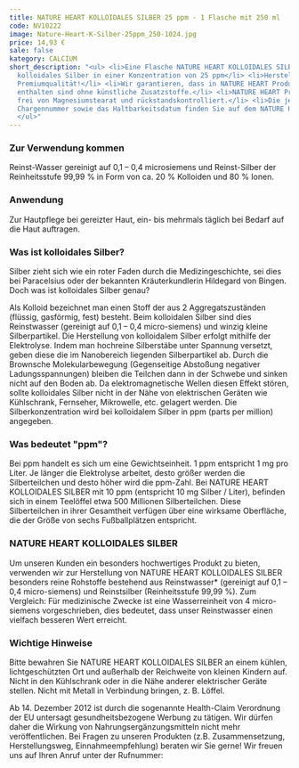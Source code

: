 ```yaml
---
title: NATURE HEART KOLLOIDALES SILBER 25 ppm - 1 Flasche mit 250 ml
code: NV10222
image: Nature-Heart-K-Silber-25ppm_250-1024.jpg
price: 14,93 €
sale: false
kategory: CALCIUM
short_description: "<ul> <li>Eine Flasche NATURE HEART KOLLOIDALES SILBER enthält
  kolloidales Silber in einer Konzentration von 25 ppm</li> <li>Herstellungsort Deutschland.
  Premiumqualität!</li> <li>Wir garantieren, dass in NATURE HEART Produkten Reinsubstanzen
  enthalten sind ohne künstliche Zusatzstoffe.</li> <li>NATURE HEART Produkte sind
  frei von Magnesiumstearat und rückstandskontrolliert.</li> <li>Die jeweilige aktuelle
  Chargennummer sowie das Haltbarkeitsdatum finden Sie auf dem NATURE HEART Produktetikett.</li>
  </ul>"
---
```


<h3>Zur Verwendung kommen</h3>
<p>
  Reinst-Wasser gereinigt auf 0,1 – 0,4 microsiemens und Reinst-Silber der Reinheitsstufe 99,99 % in Form von ca. 20 % Kolloiden und 80 % Ionen.
</p>

<h3>Anwendung</h3>
<p>
  Zur Hautpflege bei gereizter Haut, ein- bis mehrmals täglich bei Bedarf auf die Haut auftragen.
</p>

<h3>Was ist kolloidales Silber?</h3>
<p>
  Silber zieht sich wie ein roter Faden durch die Medizingeschichte, sei dies bei Paracelsius oder der bekannten Kräuterkundlerin Hildegard von Bingen. Doch was ist kolloidales Silber genau?

  Als Kolloid bezeichnet man einen Stoff der aus 2 Aggregatszuständen (flüssig, gasförmig, fest) besteht. Beim kolloidalen Silber sind dies Reinstwasser (gereinigt auf 0,1 – 0,4 micro-siemens) und winzig kleine Silberpartikel. Die Herstellung von kolloidalem Silber erfolgt mithilfe der Elektrolyse. Indem man hochreine Silberstäbe unter Spannung versetzt, geben diese die im Nanobereich liegenden Silberpartikel ab. Durch die Brownsche Molekularbewegung (Gegenseitige Abstoßung negativer Ladungsspannungen) bleiben die Teilchen dann in der Schwebe und sinken nicht auf den Boden ab. Da elektromagnetische Wellen diesen Effekt stören, sollte kolloidales Silber nicht in der Nähe von elektrischen Geräten wie Kühlschrank, Fernseher, Mikrowelle, etc. gelagert werden. Die Silberkonzentration wird bei kolloidalem Silber in ppm (parts per million) angegeben.
</p>

<h3>Was bedeutet "ppm"?</h3>
<p>
  Bei ppm handelt es sich um eine Gewichtseinheit. 1 ppm entspricht 1 mg pro Liter. Je länger die Elektrolyse arbeitet, desto größer werden die Silberteilchen und desto höher wird die ppm-Zahl. Bei NATURE HEART KOLLOIDALES SILBER mit 10 ppm (entspricht 10 mg Silber / Liter), befinden sich in einem Teelöffel etwa 500 Millionen Silberteilchen. Diese Silberteilchen in ihrer Gesamtheit verfügen über eine wirksame Oberfläche, die der Größe von sechs Fußballplätzen entspricht.
</p>

<h3>NATURE HEART KOLLOIDALES SILBER</h3>
<p>
  Um unseren Kunden ein besonders hochwertiges Produkt zu bieten, verwenden wir zur Herstellung von NATURE HEART KOLLOIDALES SILBER besonders reine Rohstoffe bestehend aus Reinstwasser* (gereinigt auf 0,1 – 0,4 micro-siemens) und Reinstsilber (Reinheitsstufe 99,99 %). Zum Vergleich: Für medizinische Zwecke ist eine Wasserreinheit von 4 micro-siemens vorgeschrieben, dies bedeutet, dass unser Reinstwasser einen vielfach besseren Wert erreicht.
</p>

<h3>Wichtige Hinweise</h3>
<p>
  Bitte bewahren Sie NATURE HEART KOLLOIDALES SILBER an einem kühlen, lichtgeschützten Ort und außerhalb der Reichweite von kleinen Kindern auf. Nicht in den Kühlschrank oder in die Nähe anderer elektrischer Geräte stellen. Nicht mit Metall in Verbindung bringen, z. B. Löffel.
</p>
<p>
  Ab 14. Dezember 2012 ist durch die sogenannte Health-Claim Verordnung der EU untersagt gesundheitsbezogene Werbung zu tätigen. Wir dürfen daher die Wirkung von Nahrungsergänzungsmitteln nicht mehr veröffentlichen. Bei Fragen zu unseren Produkten (z.B. Zusammensetzung, Herstellungsweg, Einnahmeempfehlung) beraten wir Sie gerne! Wir freuen uns auf Ihren Anruf unter der Rufnummer:
</p>
